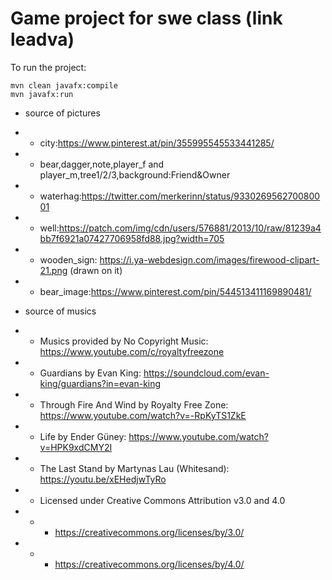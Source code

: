 # Game project for swe class (link leadva)


To run the project:
    
    mvn clean javafx:compile
    mvn javafx:run
    
* source of pictures
 
 * * city:https://www.pinterest.at/pin/355995545533441285/
 
 * * bear,dagger,note,player_f and player_m,tree1/2/3,background:Friend&Owner

* * waterhag:https://twitter.com/merkerinn/status/933026956270080001

* * well:https://patch.com/img/cdn/users/576881/2013/10/raw/81239a4bb7f6921a07427706958fd88.jpg?width=705

* * wooden_sign: https://i.ya-webdesign.com/images/firewood-clipart-21.png (drawn on it)

* * bear_image:https://www.pinterest.com/pin/544513411169890481/


* source of musics


* * Musics provided by No Copyright Music: https://www.youtube.com/c/royaltyfreezone

* * Guardians by Evan King: https://soundcloud.com/evan-king/guardians?in=evan-king

* * Through Fire And Wind by Royalty Free Zone: https://www.youtube.com/watch?v=-RpKyTS1ZkE

* * Life by Ender Güney: https://www.youtube.com/watch?v=HPK9xdCMY2I

* * The Last Stand by Martynas Lau (Whitesand): https://youtu.be/xEHedjwTyRo

* * Licensed under Creative Commons Attribution v3.0 and 4.0
* * * https://creativecommons.org/licenses/by/3.0/
* * * https://creativecommons.org/licenses/by/4.0/
